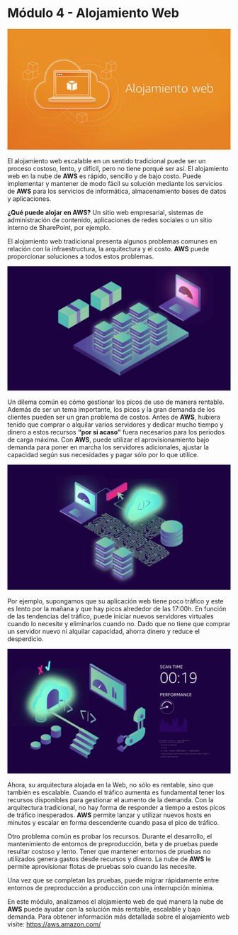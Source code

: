 # Módulo 4 - Alojamiento Web

![](../aws-images/aws-modulo-04/m4-sprincipales-aws-025.png)

El alojamiento web escalable en un sentido tradicional puede ser un proceso costoso, lento, y difícil, pero no tiene porqué ser así. El alojamiento web en la nube de **AWS** es rápido, sencillo y de bajo costo. Puede implementar y mantener de modo fácil su solución mediante los servicios de **AWS** para los servicios de informática, almacenamiento bases de datos y aplicaciones.

**¿Qué puede alojar en AWS?** Un sitio web empresarial, sistemas de administración de contenido, aplicaciones de redes sociales o un sitio interno de SharePoint, por ejemplo.

El alojamiento web tradicional presenta algunos problemas comunes en relación con la infraestructura, la arquitectura y el costo. **AWS** puede proporcionar soluciones a todos estos problemas.

![](../aws-images/aws-modulo-04/m4-sprincipales-aws-026.png)

Un dilema común es cómo gestionar los picos de uso de manera rentable. Además de ser un tema importante, los picos y la gran demanda de los clientes pueden ser un gran problema de costos. Antes de **AWS**, hubiera tenido que comprar o alquilar varios servidores y dedicar mucho tiempo y dinero a estos recursos **“por si acaso”** fuera necesarios para los periodos de carga máxima. Con **AWS**, puede utilizar el aprovisionamiento bajo demanda para poner en marcha los servidores adicionales, ajustar la capacidad según sus necesidades y pagar sólo por lo que utilice.

![](../aws-images/aws-modulo-04/m4-sprincipales-aws-027.png)

Por ejemplo, supongamos que su aplicación web tiene poco tráfico y este es lento por la mañana y que hay picos alrededor de las 17:00h. En función de las tendencias del tráfico, puede iniciar nuevos servidores virtuales cuando lo necesite y eliminarlos cuando no. Dado que no tiene que comprar un servidor nuevo ni alquilar capacidad, ahorra dinero y reduce el desperdicio.

![](../aws-images/aws-modulo-04/m4-sprincipales-aws-028.png)

Ahora, su arquitectura alojada en la Web, no sólo es rentable, sino que también es escalable. Cuando el tráfico aumenta es fundamental tener los recursos disponibles para gestionar el aumento de la demanda. Con la arquitectura tradicional, no hay forma de responder a tiempo a estos picos de tráfico inesperados. **AWS** permite lanzar y utilizar nuevos hosts en minutos y escalar en forma descendente cuando pasa el pico de tráfico.

Otro problema común es probar los recursos. Durante el desarrollo, el mantenimiento de entornos de preproducción, beta y de pruebas puede resultar costoso y lento. Tener que mantener entornos de pruebas no utilizados genera gastos desde recursos y dinero. La nube de **AWS** le permite aprovisionar flotas de pruebas solo cuando las necesite.

Una vez que se completan las pruebas, puede migrar rápidamente entre entornos de preproducción a producción con una interrupción mínima.

En este módulo, analizamos el alojamiento web  de qué manera la nube de **AWS** puede ayudar con la solución más rentable, escalable y bajo demanda. Para obtener información más detallada sobre el alojamiento web visite: https://aws.amazon.com/ 